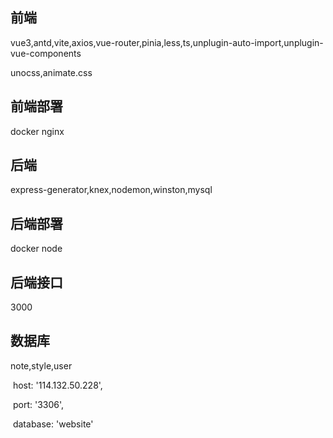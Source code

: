 ## 前端

vue3,antd,vite,axios,vue-router,pinia,less,ts,unplugin-auto-import,unplugin-vue-components

unocss,animate.css

## 前端部署

docker  nginx 

## 后端

express-generator,knex,nodemon,winston,mysql

## 后端部署


docker node

## 后端接口

3000


## 数据库

note,style,user

​    host: '114.132.50.228',

​    port: '3306',

​    database: 'website'
